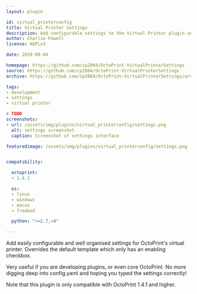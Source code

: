 ```yaml
---
layout: plugin

id: virtual_printerconfig
title: Virtual Printer Settings
description: Add configurable settings to the Virtual Printer plugin under OctoPrint's settings
author: Charlie Powell
license: AGPLv3

date: 2020-08-04

homepage: https://github.com/cp2004/OctoPrint-VirtualPrinterSettings
source: https://github.com/cp2004/OctoPrint-VirtualPrinterSettings
archive: https://github.com/cp2004/OctoPrint-VirtualPrinterSettings/archive/master.zip

tags:
- development
- settings
- virtual printer

# TODO
screenshots:
- url: /assets/img/plugins/virtual_printerconfig/settings.png
  alt: settings screenshot
  caption: Screenshot of settings interface

featuredimage: /assets/img/plugins/virtual_printerconfig/settings.png


compatibility:

  octoprint:
  - 1.4.1

  os:
  - linux
  - windows
  - macos
  - freebsd

  python: ">=2.7,<4"

---
```


Add easily configurable and well organised settings for OctoPrint's virtual printer.
Overrides the default template which only has an enabling checkbox.

Very useful if you are developing plugins, or even core OctoPrint. No more digging deep into config.yaml and hoping you typed the settings correctly!

Note that this plugin is only compatible with OctoPrint 1.4.1 and higher.
